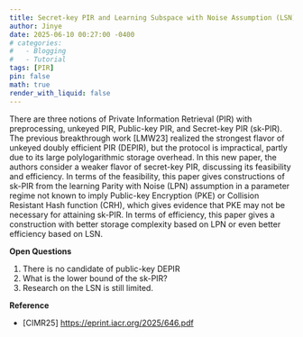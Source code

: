 ```yaml
---
title: Secret-key PIR and Learning Subspace with Noise Assumption (LSN)
author: Jinye
date: 2025-06-10 00:27:00 -0400
# categories:
#   - Blogging
#   - Tutorial
tags: [PIR]
pin: false
math: true
render_with_liquid: false
---
```


 There are three notions of Private Information Retrieval (PIR) with preprocessing, unkeyed PIR, Public-key PIR, and Secret-key PIR (sk-PIR). The previous breakthrough work [LMW23] realized the strongest flavor of unkeyed doubly efficient PIR (DEPIR), but the protocol is impractical, partly due to its large polylogarithmic storage overhead. In this new paper, the authors consider a weaker flavor of secret-key PIR, discussing its feasibility and efficiency. In terms of the feasibility, this paper gives constructions of sk-PIR from the learning Parity with Noise (LPN) assumption in a parameter regime not known to imply Public-key Encryption (PKE) or Collision Resistant Hash function (CRH), which gives evidence that PKE may not be necessary for attaining sk-PIR. In terms of efficiency, this paper gives a construction with better storage complexity based on LPN or even better efficiency based on LSN.

 **Open Questions**
1. There is no candidate of public-key DEPIR
2. What is the lower bound of the sk-PIR? 
3. Research on the LSN is still limited. 




**Reference** 
- [CIMR25] https://eprint.iacr.org/2025/646.pdf
